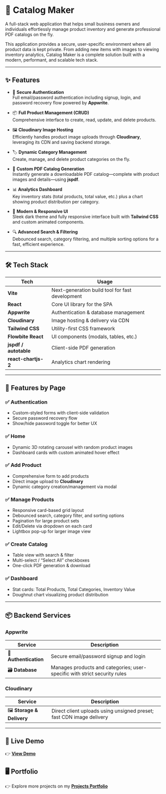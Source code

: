 # 📖 Catalog Maker

A full-stack web application that helps small business owners and individuals effortlessly manage product inventory and generate professional PDF catalogs on the fly.

This application provides a secure, user-specific environment where all product data is kept private. From adding new items with images to viewing inventory analytics, Catalog Maker is a complete solution built with a modern, performant, and scalable tech stack.

---

## ✨ Features

- 🔐 **Secure Authentication**  
  Full email/password authentication including signup, login, and password recovery flow powered by **Appwrite**.

- 📦 **Full Product Management (CRUD)**  
  Comprehensive interface to create, read, update, and delete products.

- 🖼️ **Cloudinary Image Hosting**  
  Efficiently handles product image uploads through **Cloudinary**, leveraging its CDN and saving backend storage.

- 🏷️ **Dynamic Category Management**  
  Create, manage, and delete product categories on the fly.

- 📄 **Custom PDF Catalog Generation**  
  Instantly generate a downloadable PDF catalog—complete with product images and details—using **jspdf**.

- 📊 **Analytics Dashboard**  
  Key inventory stats (total products, total value, etc.) plus a chart showing product distribution per category.

- 📱 **Modern & Responsive UI**  
  Sleek dark theme and fully responsive interface built with **Tailwind CSS** and custom animated components.

- 🔍 **Advanced Search & Filtering**  
  Debounced search, category filtering, and multiple sorting options for a fast, efficient experience.

---

## 🛠️ Tech Stack

| Tech                | Usage                                             |
| ------------------- | ------------------------------------------------- |
| **Vite**            | Next-generation build tool for fast development   |
| **React**           | Core UI library for the SPA                        |
| **Appwrite**        | Authentication & database management               |
| **Cloudinary**      | Image hosting & delivery via CDN                   |
| **Tailwind CSS**    | Utility-first CSS framework                        |
| **Flowbite React**  | UI components (modals, tables, etc.)               |
| **jspdf / autotable** | Client-side PDF generation                       |
| **react-chartjs-2** | Analytics chart rendering                          |

---

## 📂 Features by Page

### ✅ Authentication
- Custom-styled forms with client-side validation  
- Secure password recovery flow  
- Show/hide password toggle for better UX  

### ✅ Home
- Dynamic 3D rotating carousel with random product images  
- Dashboard cards with custom animated hover effect  

### ✅ Add Product
- Comprehensive form to add products  
- Direct image upload to **Cloudinary**  
- Dynamic category creation/management via modal  

### ✅ Manage Products
- Responsive card-based grid layout  
- Debounced search, category filter, and sorting options  
- Pagination for large product sets  
- Edit/Delete via dropdown on each card  
- Lightbox pop-up for larger image view  

### ✅ Create Catalog
- Table view with search & filter  
- Multi-select / “Select All” checkboxes  
- One-click PDF generation & download  

### ✅ Dashboard
- Stat cards: Total Products, Total Categories, Inventory Value  
- Doughnut chart visualizing product distribution  

---

## 📦 Backend Services

### Appwrite
| Service          | Description                                                                       |
| ---------------- | --------------------------------------------------------------------------------- |
| 🔐 **Authentication** | Secure email/password signup and login                                       |
| 🗃️ **Database**       | Manages products and categories; user-specific with strict security rules     |

### Cloudinary
| Service       | Description                                                                      |
| ------------- | -------------------------------------------------------------------------------- |
| 🖼️ **Storage & Delivery** | Direct client uploads using unsigned preset; fast CDN image delivery   |

---

## 🎥 Live Demo
👉 [**View Demo**](https://catalog-maker-eight.vercel.app)

## 🖥️ Portfolio
👉 Explore more projects on my [**Projects Portfolio**](https://sameermaitreportfolio.vercel.app/)
